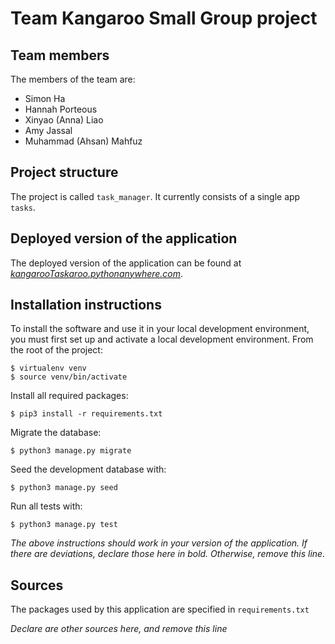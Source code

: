 # Team Kangaroo Small Group project

## Team members
The members of the team are:
-   Simon Ha
-   Hannah Porteous
-   Xinyao (Anna) Liao
-   Amy Jassal 
-   Muhammad (Ahsan) Mahfuz

## Project structure
The project is called `task_manager`.  It currently consists of a single app `tasks`.

## Deployed version of the application
The deployed version of the application can be found at [*kangarooTaskaroo.pythonanywhere.com*](*kangarooTaskaroo.pythonanywhere.com*).

## Installation instructions
To install the software and use it in your local development environment, you must first set up and activate a local development environment.  From the root of the project:

```
$ virtualenv venv
$ source venv/bin/activate
```

Install all required packages:

```
$ pip3 install -r requirements.txt
```

Migrate the database:

```
$ python3 manage.py migrate
```

Seed the development database with:

```
$ python3 manage.py seed
```

Run all tests with:
```
$ python3 manage.py test
```

*The above instructions should work in your version of the application.  If there are deviations, declare those here in bold.  Otherwise, remove this line.*

## Sources
The packages used by this application are specified in `requirements.txt`

*Declare are other sources here, and remove this line*
